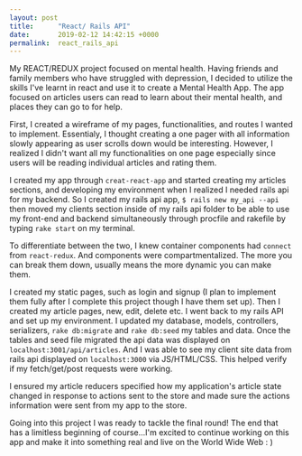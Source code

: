 ```yaml
---
layout: post
title:      "React/ Rails API"
date:       2019-02-12 14:42:15 +0000
permalink:  react_rails_api
---
```


My REACT/REDUX project focused on mental health. Having friends and family members who have struggled with depression, I decided to utilize the skills I've learnt in react and use it to create a Mental Health App. The app focused on articles users can read to learn about their mental health, and places they can go to for help.

First, I created a wireframe of my pages, functionalities, and routes I wanted to implement. Essentialy, I thought creating a one pager with all information slowly appearing as user scrolls down would be interesting. However,  I realized I didn't want all my functionalities on one page especially since users will be reading individual articles and rating them.

I created my app through `creat-react-app` and started creating my articles sections, and developing my environment when I realized I needed rails api for my backend. So I created my rails api app, `$ rails new my_api --api` then moved my clients section inside of my rails api folder to be able to use my front-end and backend simultaneously through procfile and rakefile by typing `rake start` on my terminal. 


To differentiate between the two, I knew container components had `connect` from `react-redux`. And components were compartmentalized. The more you can break them down, usually means the more dynamic you can make them. 

I created my static pages, such as login and signup (I plan to implement them fully after I complete this project though I have them set up). Then I created my article pages, new, edit, delete etc. I went back to my rails API and set up my environment. I updated my database, models, controllers, serializers, `rake db:migrate` and `rake db:seed`  my tables and data. Once the tables and seed file migrated the api data was displayed on `localhost:3001/api/articles`. And I was able to see my client site data from rails api displayed on `localhost:3000` via JS/HTML/CSS. This helped verify if my fetch/get/post requests were working. 

I ensured my article reducers specified how my application's article state changed in response to actions sent to the store and made sure the actions information were sent from my app to the store.

Going into this project I was ready to tackle the final round! The end that has a limitless beginning of course...I'm excited to continue working on this app and make it into something real and live on the World Wide Web : )



